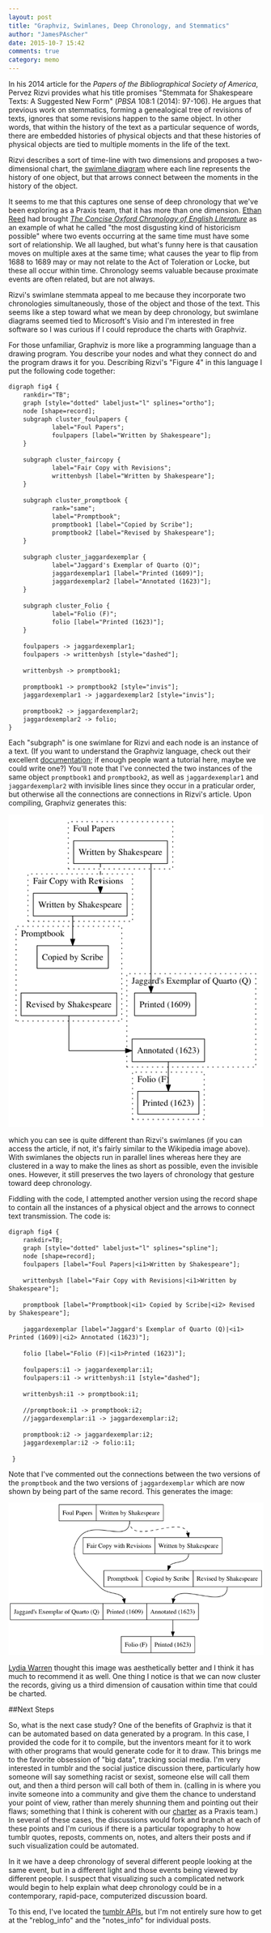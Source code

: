 ```yaml
---
layout: post
title: "Graphviz, Swimlanes, Deep Chronology, and Stemmatics"
author: "JamesPAscher"
date: 2015-10-7 15:42
comments: true
category: memo
---
```


In his 2014 article for the *Papers of the Bibliographical Society of
America*, Pervez Rizvi provides what his title promises "Stemmata for
Shakespeare Texts: A Suggested New Form" (*PBSA* 108:1 (2014):
97-106). He argues that previous work on stemmatics, forming a
genealogical tree of revisions of texts, ignores that some revisions
happen to the same object. In other words, that within the history of
the text as a particular sequence of words, there are
embedded histories of physical objects and that these histories of
physical objects are tied to multiple moments in the life of the
text.

Rizvi describes a sort of time-line with two dimensions and proposes a
two-dimensional chart, the
[swimlane diagram](https://en.wikipedia.org/wiki/Swim_lane) where each
line represents the history of one object, but that arrows connect
between the moments in the history of the object.

It seems to me that this captures one sense of deep chronology that
we've been exploring as a Praxis team, that it has more than one
dimension. [Ethan Reed](http://scholarslab.org/people/ethan-reed/) had
brought
[*The Concise Oxford Chronology of English Literature*](http://search.lib.virginia.edu/catalog/u4042039)
as an example of what he called "the most disgusting kind of
historicism possible" where two events occurring at the same time must
have some sort of relationship. We all laughed, but what's funny here
is that causation moves on multiple axes at the same time; what causes
the year to flip from 1688 to 1689 may or may not relate to the Act of
Toleration or Locke, but these all occur within time. Chronology seems
valuable because proximate events are often related, but are not
always.

Rizvi's swimlane stemmata appeal to me because they incorporate two
chronologies simultaneously, those of the object and those of the
text. This seems like a step toward what we mean by deep chronology,
but swimlane diagrams seemed tied to Microsoft's Visio and I'm
interested in free software so I was curious if I could reproduce the
charts with Graphviz.

For those unfamiliar, Graphviz is more like a programming language
than a drawing program. You describe your nodes and what they connect
do and the program draws it for you. Describing Rizvi's "Figure 4" in
this language I put the following code together:

    digraph fig4 {
        rankdir="TB";
        graph [style="dotted" labeljust="l" splines="ortho"];
        node [shape=record];
        subgraph cluster_foulpapers {
                label="Foul Papers";
                foulpapers [label="Written by Shakespeare"];
        }

        subgraph cluster_faircopy {
                label="Fair Copy with Revisions";
                writtenbysh [label="Written by Shakespeare"];
        }

        subgraph cluster_promptbook {
                rank="same";
                label="Promptbook";
                promptbook1 [label="Copied by Scribe"];
                promptbook2 [label="Revised by Shakespeare"];
        }

        subgraph cluster_jaggardexemplar {
                label="Jaggard's Exemplar of Quarto (Q)";
                jaggardexemplar1 [label="Printed (1609)"];
                jaggardexemplar2 [label="Annotated (1623)"];
        }

        subgraph cluster_Folio {
                label="Folio (F)";
                folio [label="Printed (1623)"];
        }

        foulpapers -> jaggardexemplar1;
        foulpapers -> writtenbysh [style="dashed"];

        writtenbysh -> promptbook1;

        promptbook1 -> promptbook2 [style="invis"];
        jaggardexemplar1 -> jaggardexemplar2 [style="invis"];

        promptbook2 -> jaggardexemplar2;
        jaggardexemplar2 -> folio;
    }

Each "subgraph" is one swimlane for Rizvi and each node is an instance
of a text. (If you want to understand the Graphviz language, check out
their excellent
[documentation](http://www.graphviz.org/Documentation.php); if enough
people want a tutorial here, maybe we could write one?) You'll note
that I've connected the two instances of the same object `promptbook1`
and `promptbook2`, as well as `jaggardexemplar1` and
`jaggardexemplar2` with invisible lines since they occur in a
praticular order, but otherwise all the connections are connections in
Rizvi's article. Upon compiling, Graphviz generates this:

![swimlanestemma.dot](/images/memos/swimlanestemma.png)

which you can see is quite different than Rizvi's swimlanes (if you
can access the article, if not, it's fairly similar to the Wikipedia
image above). With swimlanes the objects run in parallel lines whereas
here they are clustered in a way to make the lines as short as possible,
even the invisible ones. However, it still preserves the two layers of
chronology that gesture toward deep chronology.

Fiddling with the code, I attempted another version using the record
shape to contain all the instances of a physical object and the arrows
to connect text transmission. The code is:

    digraph fig4 {
        rankdir=TB;
        graph [style="dotted" labeljust="l" splines="spline"];
        node [shape=record];
        foulpapers [label="Foul Papers|<i1>Written by Shakespeare"];

        writtenbysh [label="Fair Copy with Revisions|<i1>Written by Shakespeare"];

        promptbook [label="Promptbook|<i1> Copied by Scribe|<i2> Revised by Shakespeare"];

        jaggardexemplar [label="Jaggard's Exemplar of Quarto (Q)|<i1> Printed (1609)|<i2> Annotated (1623)"];

        folio [label="Folio (F)|<i1>Printed (1623)"];

        foulpapers:i1 -> jaggardexemplar:i1;
        foulpapers:i1 -> writtenbysh:i1 [style="dashed"];

        writtenbysh:i1 -> promptbook:i1;

        //promptbook:i1 -> promptbook:i2;
        //jaggardexemplar:i1 -> jaggardexemplar:i2;

        promptbook:i2 -> jaggardexemplar:i2;
        jaggardexemplar:i2 -> folio:i1;

     }

Note that I've commented out the connections between the two versions
of the `promptbook` and the two versions of `jaggardexemplar` which
are now shown by being part of the same record. This generates the
image:

![swimlanerecords.dot](/images/memos/swimlanerecords.png)

[Lydia Warren](http://scholarslab.org/people/lydia-warren/) thought
this image was aesthetically better and I think it has much to
recommend it as well. One thing I notice is that we can now cluster
the records, giving us a third dimension of causation within time that
could be charted.

##Next Steps

So, what is the next case study? One of the benefits of Graphviz is
that it can be automated based on data generated by a program. In this
case, I provided the code for it to compile, but the inventors meant
for it to work with other programs that would generate code for it to
draw. This brings me to the favorite obsession of "big data", tracking
social media. I'm very interested in tumblr and the social justice
discussion there, particularly how someone will say something racist
or sexist, someone else will call them out, and then a third person
will call both of them in. (calling in is where you invite someone
into a community and give them the chance to understand your point of
view, rather than merely shunning them and pointing out their flaws;
something that I think is coherent with our
[charter](http://praxis.scholarslab.org/charter/charter-2015-2016/) as
a Praxis team.) In several of these cases, the discussions would fork
and branch at each of these points and I'm curious if there is a
particular topography to how tumblr quotes, reposts, comments on,
notes, and alters their posts and if such visualization could be
automated.

In it we have a deep chronology of several different people
looking at the same event, but in a different light and those events
being viewed by different people. I suspect that visualizing such a
complicated network would begin to help explain what deep chronology
could be in a contemporary, rapid-pace, computerized discussion
board.

To this end, I've located the
[tumblr APIs](https://www.tumblr.com/docs/en/api/v2), but I'm not
entirely sure how to get at the "reblog\_info" and the "notes\_info" for
individual posts.
